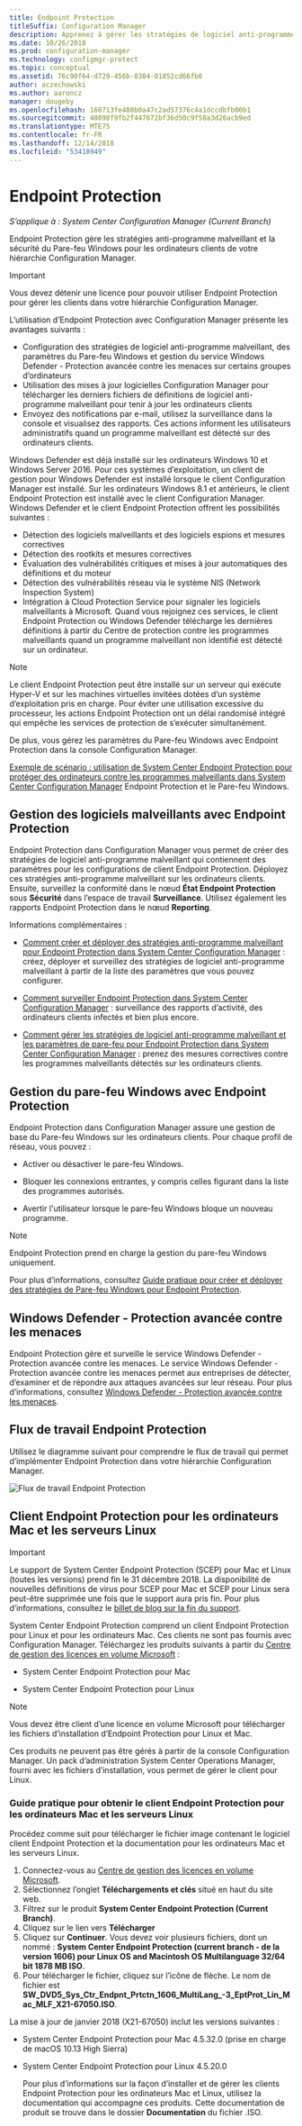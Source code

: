 ```yaml
---
title: Endpoint Protection
titleSuffix: Configuration Manager
description: Apprenez à gérer les stratégies de logiciel anti-programme malveillant et la sécurité du Pare-feu Windows pour les clients.
ms.date: 10/26/2018
ms.prod: configuration-manager
ms.technology: configmgr-protect
ms.topic: conceptual
ms.assetid: 76c90f64-d729-456b-8304-01852cd66fb6
author: aczechowski
ms.author: aaroncz
manager: dougeby
ms.openlocfilehash: 160713fe480b0a47c2ad57376c4a1dccdbfb00b1
ms.sourcegitcommit: 48098f9fb2f447672bf36d50c9f58a3d26acb9ed
ms.translationtype: MTE75
ms.contentlocale: fr-FR
ms.lasthandoff: 12/14/2018
ms.locfileid: "53418949"
---
```

# <a name="endpoint-protection"></a>Endpoint Protection

*S’applique à : System Center Configuration Manager (Current Branch)*

Endpoint Protection gère les stratégies anti-programme malveillant et la sécurité du Pare-feu Windows pour les ordinateurs clients de votre hiérarchie Configuration Manager.  

> [!IMPORTANT]  
>  Vous devez détenir une licence pour pouvoir utiliser Endpoint Protection pour gérer les clients dans votre hiérarchie Configuration Manager.  

 L’utilisation d’Endpoint Protection avec Configuration Manager présente les avantages suivants :  

-   Configuration des stratégies de logiciel anti-programme malveillant, des paramètres du Pare-feu Windows et gestion du service Windows Defender - Protection avancée contre les menaces sur certains groupes d’ordinateurs  
-   Utilisation des mises à jour logicielles Configuration Manager pour télécharger les derniers fichiers de définitions de logiciel anti-programme malveillant pour tenir à jour les ordinateurs clients  
-   Envoyez des notifications par e-mail, utilisez la surveillance dans la console et visualisez des rapports. Ces actions informent les utilisateurs administratifs quand un programme malveillant est détecté sur des ordinateurs clients.  

Windows Defender est déjà installé sur les ordinateurs Windows 10 et Windows Server 2016. Pour ces systèmes d’exploitation, un client de gestion pour Windows Defender est installé lorsque le client Configuration Manager est installé. Sur les ordinateurs Windows 8.1 et antérieurs, le client Endpoint Protection est installé avec le client Configuration Manager. Windows Defender et le client Endpoint Protection offrent les possibilités suivantes :  

-   Détection des logiciels malveillants et des logiciels espions et mesures correctives  
-   Détection des rootkits et mesures correctives  
-   Évaluation des vulnérabilités critiques et mises à jour automatiques des définitions et du moteur  
-   Détection des vulnérabilités réseau via le système NIS (Network Inspection System)  
-   Intégration à Cloud Protection Service pour signaler les logiciels malveillants à Microsoft. Quand vous rejoignez ces services, le client Endpoint Protection ou Windows Defender télécharge les dernières définitions à partir du Centre de protection contre les programmes malveillants quand un programme malveillant non identifié est détecté sur un ordinateur.  

> [!NOTE]  
>  Le client Endpoint Protection peut être installé sur un serveur qui exécute Hyper-V et sur les machines virtuelles invitées dotées d’un système d’exploitation pris en charge. Pour éviter une utilisation excessive du processeur, les actions Endpoint Protection ont un délai randomisé intégré qui empêche les services de protection de s’exécuter simultanément.  

 De plus, vous gérez les paramètres du Pare-feu Windows avec Endpoint Protection dans la console Configuration Manager.  

 [Exemple de scénario : utilisation de System Center Endpoint Protection pour protéger des ordinateurs contre les programmes malveillants dans System Center Configuration Manager](scenarios-endpoint-protection.md) Endpoint Protection et le Pare-feu Windows.  


## <a name="managing-malware-with-endpoint-protection"></a>Gestion des logiciels malveillants avec Endpoint Protection  
 Endpoint Protection dans Configuration Manager vous permet de créer des stratégies de logiciel anti-programme malveillant qui contiennent des paramètres pour les configurations de client Endpoint Protection. Déployez ces stratégies anti-programme malveillant sur les ordinateurs clients. Ensuite, surveillez la conformité dans le nœud **État Endpoint Protection** sous **Sécurité** dans l’espace de travail **Surveillance**. Utilisez également les rapports Endpoint Protection dans le nœud **Reporting**.  

 Informations complémentaires :  

-   [Comment créer et déployer des stratégies anti-programme malveillant pour Endpoint Protection dans System Center Configuration Manager](endpoint-antimalware-policies.md) : créez, déployer et surveillez des stratégies de logiciel anti-programme malveillant à partir de la liste des paramètres que vous pouvez configurer.  

-   [Comment surveiller Endpoint Protection dans System Center Configuration Manager](monitor-endpoint-protection.md) : surveillance des rapports d’activité, des ordinateurs clients infectés et bien plus encore.  

-   [Comment gérer les stratégies de logiciel anti-programme malveillant et les paramètres de pare-feu pour Endpoint Protection dans System Center Configuration Manager](endpoint-antimalware-firewall.md) : prenez des mesures correctives contre les programmes malveillants détectés sur les ordinateurs clients.  


## <a name="managing-windows-firewall-with-endpoint-protection"></a>Gestion du pare-feu Windows avec Endpoint Protection  
 Endpoint Protection dans Configuration Manager assure une gestion de base du Pare-feu Windows sur les ordinateurs clients. Pour chaque profil de réseau, vous pouvez :  

-   Activer ou désactiver le pare-feu Windows.  

-   Bloquer les connexions entrantes, y compris celles figurant dans la liste des programmes autorisés.  

-   Avertir l'utilisateur lorsque le pare-feu Windows bloque un nouveau programme.  

> [!NOTE]  
>  Endpoint Protection prend en charge la gestion du pare-feu Windows uniquement.  


 Pour plus d’informations, consultez [Guide pratique pour créer et déployer des stratégies de Pare-feu Windows pour Endpoint Protection](create-windows-firewall-policies.md).  


## <a name="windows-defender-advanced-threat-protection"></a>Windows Defender - Protection avancée contre les menaces

Endpoint Protection gère et surveille le service Windows Defender - Protection avancée contre les menaces. Le service Windows Defender - Protection avancée contre les menaces permet aux entreprises de détecter, d’examiner et de répondre aux attaques avancées sur leur réseau. Pour plus d’informations, consultez [Windows Defender - Protection avancée contre les menaces](windows-defender-advanced-threat-protection.md).

## <a name="endpoint-protection-workflow"></a>Flux de travail Endpoint Protection  
 Utilisez le diagramme suivant pour comprendre le flux de travail qui permet d’implémenter Endpoint Protection dans votre hiérarchie Configuration Manager.  

 ![Flux de travail Endpoint Protection](../media/Endpoint-Protection-Workflow.gif)  



## <a name="endpoint-protection-client-for-mac-computers-and-linux-servers"></a>Client Endpoint Protection pour les ordinateurs Mac et les serveurs Linux  

> [!Important]  
> Le support de System Center Endpoint Protection (SCEP) pour Mac et Linux (toutes les versions) prend fin le 31 décembre 2018. La disponibilité de nouvelles définitions de virus pour SCEP pour Mac et SCEP pour Linux sera peut-être supprimée une fois que le support aura pris fin. Pour plus d’informations, consultez le [billet de blog sur la fin du support](https://go.microsoft.com/fwlink/?linkid=870182).  

 System Center Endpoint Protection comprend un client Endpoint Protection pour Linux et pour les ordinateurs Mac. Ces clients ne sont pas fournis avec Configuration Manager. Téléchargez les produits suivants à partir du [Centre de gestion des licences en volume Microsoft](https://www.microsoft.com/licensing/servicecenter/default.aspx) :  

-   System Center Endpoint Protection pour Mac  

-   System Center Endpoint Protection pour Linux  


> [!Note]  
>  Vous devez être client d’une licence en volume Microsoft pour télécharger les fichiers d’installation d’Endpoint Protection pour Linux et Mac.  

 Ces produits ne peuvent pas être gérés à partir de la console Configuration Manager. Un pack d’administration System Center Operations Manager, fourni avec les fichiers d’installation, vous permet de gérer le client pour Linux.  

### <a name="how-to-get-the-endpoint-protection-client-for-mac-computers-and-linux-servers"></a>Guide pratique pour obtenir le client Endpoint Protection pour les ordinateurs Mac et les serveurs Linux

Procédez comme suit pour télécharger le fichier image contenant le logiciel client Endpoint Protection et la documentation pour les ordinateurs Mac et les serveurs Linux.
1. Connectez-vous au [Centre de gestion des licences en volume Microsoft](https://www.microsoft.com/licensing/servicecenter/default.aspx).
2. Sélectionnez l’onglet **Téléchargements et clés** situé en haut du site web.
3. Filtrez sur le produit **System Center Endpoint Protection (Current Branch)**.
4. Cliquez sur le lien vers **Télécharger**
5. Cliquez sur **Continuer**. Vous devez voir plusieurs fichiers, dont un nommé : **System Center Endpoint Protection (current branch - de la version 1606) pour Linux OS and Macintosh OS Multilanguage 32/64 bit 1878 MB ISO**.
6. Pour télécharger le fichier, cliquez sur l’icône de flèche. Le nom de fichier est **SW_DVD5_Sys_Ctr_Endpnt_Prtctn_1606_MultiLang_-3_EptProt_Lin_Mac_MLF_X21-67050.ISO**.

La mise à jour de janvier 2018 (X21-67050) inclut les versions suivantes :

- System Center Endpoint Protection pour Mac 4.5.32.0 (prise en charge de macOS 10.13 High Sierra)
- System Center Endpoint Protection pour Linux 4.5.20.0 

  Pour plus d’informations sur la façon d’installer et de gérer les clients Endpoint Protection pour les ordinateurs Mac et Linux, utilisez la documentation qui accompagne ces produits. Cette documentation de produit se trouve dans le dossier **Documentation** du fichier .ISO.
